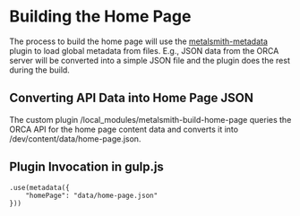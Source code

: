 # Building the Home Page

The process to build the home page will use the [metalsmith-metadata](https://github.com/segmentio/metalsmith-metadata) plugin to load global metadata from files. E.g., JSON data from the ORCA server will be converted into a simple JSON file and the plugin does the rest during the build. 


## Converting API Data into Home Page JSON
The custom plugin /local_modules/metalsmith-build-home-page queries the ORCA API for the home page content data and converts it into /dev/content/data/home-page.json.


## Plugin Invocation in gulp.js
```
.use(metadata({
    "homePage": "data/home-page.json"
}))
```
